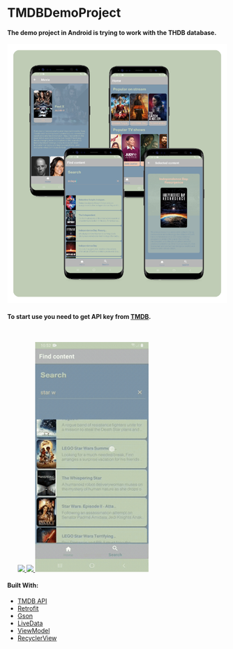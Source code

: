 # TMDBDemoProject
#### The demo project in Android is trying to work with the THDB database.

![](https://github.com/JaXYaXJJ/TMDBDemoProject/blob/master/project_backdrop.png)

#### To start use you need to get API key from [TMDB](https://www.themoviedb.org/).

<br>

&nbsp;&nbsp;&nbsp;&nbsp;&nbsp;
<a href="url">
  <img src="https://github.com/JaXYaXJJ/TMDBDemoProject/blob/master/home2.gif" height="auto" width="260">
  </a>
  <a href="url">
  <img src="https://github.com/JaXYaXJJ/TMDBDemoProject/blob/master/search2.gif" height="auto" width="260">
 </a>
 <a href="url">
  <img src="https://github.com/JaXYaXJJ/TMDBDemoProject/blob/master/selected2.gif" height="auto" width="260">
 </a>
 
#### Built With:

- [TMDB API](https://developer.themoviedb.org/reference/intro/getting-started)
- [Retrofit](https://square.github.io/retrofit/)
- [Gson](https://github.com/google/gson)
- [LiveData](https://developer.android.com/topic/libraries/architecture/livedata)
- [ViewModel](https://developer.android.com/topic/libraries/architecture/viewmodel?gclsrc=ds&gclsrc=ds&gclid=COSn4ZOYx_ICFRYUjgodNmoF8w)
- [RecyclerView](https://developer.android.com/develop/ui/views/layout/recyclerview)
 

